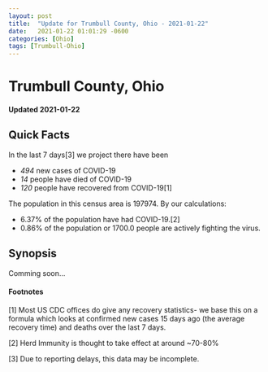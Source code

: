 ```yaml
---
layout: post
title:  "Update for Trumbull County, Ohio - 2021-01-22"
date:   2021-01-22 01:01:29 -0600
categories: [Ohio]
tags: [Trumbull-Ohio]
---
```


# Trumbull County, Ohio
#### Updated 2021-01-22

## Quick Facts

In the last 7 days[3] we project there have been
- *494* new cases of COVID-19
- *14* people have died of COVID-19
- *120* people have recovered from COVID-19[1]

The population in this census area is 197974. By our calculations:
- 6.37% of the population have had COVID-19.[2]
- 0.86% of the population or 1700.0 people are actively fighting the virus.

## Synopsis

Comming soon...


#### Footnotes

[1] Most US CDC offices do give any recovery statistics- we base this on a formula which looks at confirmed new cases
15 days ago (the average recovery time) and deaths over the last 7 days.

[2] Herd Immunity is thought to take effect at around ~70-80%

[3] Due to reporting delays, this data may be incomplete.
 
    